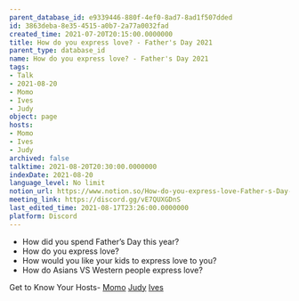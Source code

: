 ```yaml
---
parent_database_id: e9339446-880f-4ef0-8ad7-8ad1f507dded
id: 3863deba-8e35-4515-a0b7-2a77a0032fad
created_time: 2021-07-20T20:15:00.0000000
title: How do you express love? - Father's Day 2021
parent_type: database_id
name: How do you express love? - Father's Day 2021
tags:
- Talk
- 2021-08-20
- Momo
- Ives
- Judy
object: page
hosts:
- Momo
- Ives
- Judy
archived: false
talktime: 2021-08-20T20:30:00.0000000
indexDate: 2021-08-20
language_level: No limit
notion_url: https://www.notion.so/How-do-you-express-love-Father-s-Day-2021-3863deba8e354515a0b72a77a0032fad
meeting_link: https://discord.gg/vE7QUXGDnS
last_edited_time: 2021-08-17T23:26:00.0000000
platform: Discord
---
```


   - How did you spend Father’s Day this year?
   - How do you express love?
   - How would you like your kids to express love to you?
   - How do Asians VS Western people express love? 

Get to Know Your Hosts-
[Momo](/23f0f26c7f1547c0b08477c0c6f1f461)
[Judy](/d7df8bdfae994fc1a37a32b73806247f)
[Ives](/80871d292cbd411da0b1ab74bb5bccfd)




